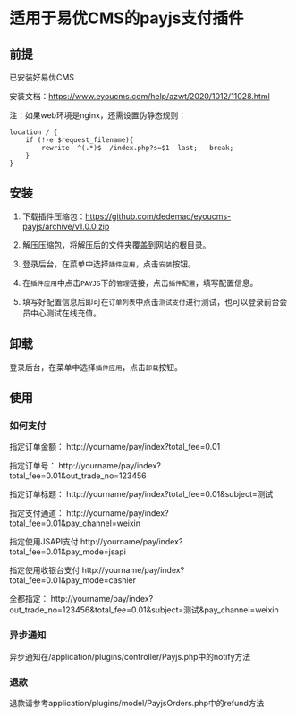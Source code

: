 适用于易优CMS的payjs支付插件
======
## 前提
已安装好易优CMS

安装文档：https://www.eyoucms.com/help/azwt/2020/1012/11028.html

注：如果web环境是nginx，还需设置伪静态规则：
```
location / {
	if (!-e $request_filename){
		rewrite  ^(.*)$  /index.php?s=$1  last;   break;
	}
}
```

## 安装

1. 下载插件压缩包：https://github.com/dedemao/eyoucms-payjs/archive/v1.0.0.zip

2. 解压压缩包，将解压后的文件夹覆盖到网站的根目录。

3. 登录后台，在菜单中选择`插件应用`，点击`安装`按钮。

4. 在`插件应用`中点击`PAYJS`下的`管理`链接，点击`插件配置`，填写配置信息。

5. 填写好配置信息后即可在`订单列表`中点击`测试支付`进行测试，也可以登录前台会员中心测试在线充值。

## 卸载

登录后台，在菜单中选择`插件应用`，点击`卸载`按钮。


## 使用
### 如何支付
指定订单金额：
http://yourname/pay/index?total_fee=0.01

指定订单号：
http://yourname/pay/index?total_fee=0.01&out_trade_no=123456

指定订单标题：
http://yourname/pay/index?total_fee=0.01&subject=测试

指定支付通道：
http://yourname/pay/index?total_fee=0.01&pay_channel=weixin

指定使用JSAPI支付
http://yourname/pay/index?total_fee=0.01&pay_mode=jsapi

指定使用收银台支付
http://yourname/pay/index?total_fee=0.01&pay_mode=cashier

全都指定：
http://yourname/pay/index?out_trade_no=123456&total_fee=0.01&subject=测试&pay_channel=weixin

### 异步通知
异步通知在/application/plugins/controller/Payjs.php中的notify方法

### 退款
退款请参考application/plugins/model/PayjsOrders.php中的refund方法

